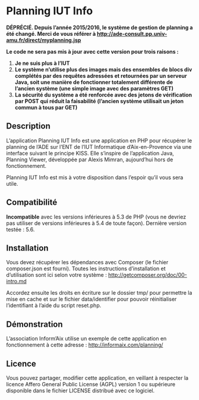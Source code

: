 Planning IUT Info
==========

**DÉPRÉCIÉ. Depuis l’année 2015/2016, le système de gestion de planning a été changé. Merci de vous référer à http://ade-consult.pp.univ-amu.fr/direct/myplanning.jsp**

**Le code ne sera pas mis à jour avec cette version pour trois raisons :**

1. **Je ne suis plus à l’IUT**
2. **Le système n’utilise plus des images mais des ensembles de blocs div complétés par des requêtes adressées et retournées par un serveur Java, soit une manière de fonctionner totalement différente de l’ancien système (une simple image avec des paramètres GET)**
3. **La sécurité du système a été renforcée avec des jetons de vérification par POST qui réduit la faisabilité (l’ancien système utilisait un jeton commun à tous par GET)**

Description
-------------
L’application Planning IUT Info est une application en PHP pour récupérer le planning de l’ADE sur l’ENT de l’IUT Informatique d’Aix-en-Provence via une interface suivant le principe KISS. Elle s’inspire de l’application Java, Planning Viewer, développée par Alexis Mimran, aujourd’hui hors de fonctionnement.

Planning IUT Info est mis à votre disposition dans l’espoir qu’il vous sera utile.


Compatibilité
-------------
**Incompatible** avec les versions inférieures à 5.3 de PHP (vous ne devriez pas utiliser de versions inférieures à 5.4 de toute façon). Dernière version testée : 5.6.


Installation
-------------
Vous devez récupérer les dépendances avec Composer (le fichier composer.json est fourni). Toutes les instructions d’installation et d’utilisation sont ici selon votre système : http://getcomposer.org/doc/00-intro.md

Accordez ensuite les droits en écriture sur le dossier tmp/ pour permettre la mise en cache et sur le fichier data/identifier pour pouvoir réinitialiser l’identifiant à l’aide du script reset.php.


Démonstration
-------------
L’association Inform’Aix utilise un exemple de cette application en fonctionnement à cette adresse : http://informaix.com/planning/


Licence
-------------
Vous pouvez partager, modifier cette application, en veillant à respecter la licence Affero General Public License (AGPL) version 1 ou supérieure disponible dans le fichier LICENSE distribué avec ce logiciel.
